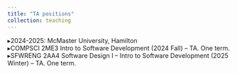 ```yaml
---
title: "TA positions"
collection: teaching
---
```

▸2024-2025: McMaster University, Hamilton  
  ▸COMPSCI 2ME3 Intro to Software Development (2024 Fall) – TA. One term.  
  ▸SFWRENG 2AA4 Software Design I – Intro to Software Development (2025 Winter) – TA. One term.

